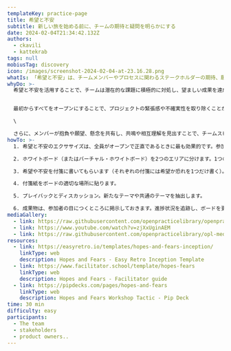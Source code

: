 ```yaml
---
templateKey: practice-page
title: 希望と不安
subtitle: 新しい旅を始める前に、チームの期待と疑問を明らかにする
date: 2024-02-04T21:34:42.132Z
authors:
  - ckavili
  - kattekrab
tags: null
mobiusTag: discovery
icon: /images/screenshot-2024-02-04-at-23.16.28.png
whatIs: 「希望と不安」は、チームメンバーやプロセスに関わるステークホルダーの期待、願望、懸念を発見するために用いられるプラクティスです。このプラクティスの目的は、達成できることについての前向きな願望（希望）と、これからの旅に伴う潜在的なチャレンジや 不安（恐れ）の両方を明らかにすることです。
whyDo: >-
  希望と不安を活用することで、チームは潜在的な課題に積極的に対処し、望ましい成果を達成するために、より焦点を絞った一致したアプローチを生み出すことができます。


  最初からすべてをオープンにすることで、プロジェクトの緊張感や不確実性を取り除くことができます。また、ステークホルダーそれぞれが最も重要なことを発言し、議論する時間を与えます。\

  \

  さらに、メンバーが抱負や願望、懸念を共有し、共鳴や相互理解を見出すことで、チームスピリットが培われます。
howTo: >-
  1. 希望と不安のエクササイズは、全員がオープンで正直であるときに最も効果的です。参加者が希望と恐れを分かち合い、話し合うには、心理的に安全な環境でなければなりません。

  2. ホワイトボード（またはバーチャル・ホワイトボード）を2つのエリアに分けます。1つのエリアに 「希望」、もう1つのエリアに 「不安」のラベルを貼ります。

  3. 希望や不安を付箋に書いてもらいます（それぞれの付箋には希望か恐れを1つだけ書く）。

  4. 付箋紙をボードの適切な場所に貼ります。

  5. プレイバックとディスカッション。新たなテーマや共通のテーマを抽出します。

  6. 成果物は、参加者の目につくところに掲示しておきます。進捗状況を追跡し、ボードを更新するために、頻繁にそれを参照します。実現した希望を祝い、溶けてなくなった不安を取り除いていきます。長引く不安には必ず対処します。
mediaGallery:
  - link: https://raw.githubusercontent.com/openpracticelibrary/openpracticelibrary/3ce18dc55175a25371dba03455de9c73f7b61871/static/images/screenshot-2024-02-04-at-23.16.28.png
  - link: https://www.youtube.com/watch?v=zjXxUginAEM
  - link: https://raw.githubusercontent.com/openpracticelibrary/opl-media/master/images/hopes-and-fears.png
resources:
  - link: https://easyretro.io/templates/hopes-and-fears-inception/
    linkType: web
    description: Hopes and Fears - Easy Retro Inception Template
  - link: https://www.facilitator.school/template/hopes-fears
    linkType: web
    description: Hopes and Fears - Facilitator guide
  - link: https://pipdecks.com/pages/hopes-and-fears
    linkType: web
    description: Hopes and Fears Workshop Tactic - Pip Deck
time: 30 min
difficulty: easy
participants:
  - The team
  - stakeholders
  - product owners..
---
```

